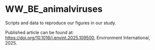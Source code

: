 # WW_BE_animalviruses
Scripts and data to reproduce our figures in our study. 

Published article can be found at: https://doi.org/10.1016/j.envint.2025.109500, Environment International, 2025.
